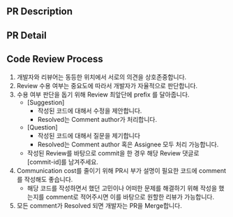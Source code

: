 ## PR Description

<!--  생성된 PR을 기준으로 어떤 주요 기능들이 구현되어 있는지 간략하게 작성해주세요  ex) 로그인 페이지 구현, 특정 컴포넌트 구현 -->

## PR Detail

<!--  중점적으로 코드리뷰를 진행하고 싶은 부분들이 있다면 따로 작성해주세요. 따로 코드리뷰를 진행하는 도중에 디테일한 부분들을 작성해주셔도 됩니다.  -->

## Code Review Process

1. 개발자와 리뷰어는 동등한 위치에서 서로의 의견을 상호존중합니다.
2. Review 수용 여부는 중요도에 따라서 개발자가 자율적으로 판단합니다.
3. 수용 여부 판단을 돕기 위해 Review 최앞단에 prefix 를 달아줍니다.
   - [Suggestion]
     - 작성된 코드에 대해서 수정을 제안합니다.
     - Resolved는 Comment author가 처리합니다.
   - [Question]
     - 작성된 코드에 대해서 질문을 제기합니다
     - Resolved는 Comment author 혹은 Assignee 모두 처리 가능합니다.
   - 작성된 Review를 바탕으로 commit을 한 경우 해당 Review 댓글로 [commit-id]를 남겨주세요.
4. Communication cost를 줄이기 위해 PR시 부가 설명이 필요한 코드에 comment를 작성해도 좋습니다.
   - 해당 코드를 작성하면서 했던 고민이나 어떠한 문제를 해결하기 위해 작성을 했는지를 comment로 적어주시면 이를 바탕으로 원할한 리뷰가 가능합니다.
5. 모든 comment가 Resolved 되면 개발자는 PR을 Merge합니다.
